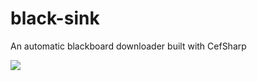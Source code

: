 # black-sink
An automatic blackboard downloader built with CefSharp

![](https://j.gifs.com/YENDk2.gif)
